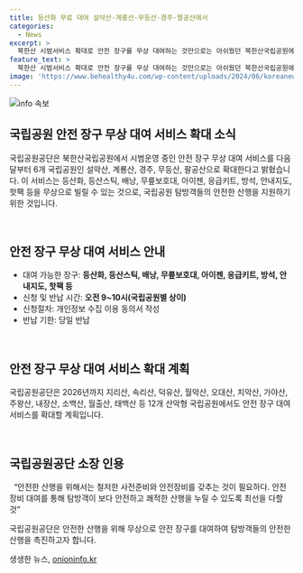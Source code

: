 ```yaml
---
title: 등산화 무료 대여 설악산·계룡산·무등산·경주·팔공산에서
categories:
  - News
excerpt: >
  북한산 시범서비스 확대로 안전 장구를 무상 대여하는 것만으로는 아쉬웠던 북한산국립공원에서의 서비스가 이제 설악산, 계룡산, 경주, 무등산, 팔공산 등 6개 국립공원으로 확대된다. 등산화, 등산스틱, 배낭, 무릎보호대, 아이젠, 응급키트, 방석, 안내지도, 핫팩 등은 각 국립공원 탐방지원센터에서 신청해야 하며, 빌린 장구는 당일 반납되어야 한다. 또한, 2026년까지 12개 산악형 국립공원에서도 안전 장구 대여 서비스가 확대될 예정이다.
feature_text: >
  북한산 시범서비스 확대로 안전 장구를 무상 대여하는 것만으로는 아쉬웠던 북한산국립공원에서의 서비스가 이제 설악산, 계룡산, 경주, 무등산, 팔공산 등 6개 국립공원으로 확대된다. 등산화, 등산스틱, 배낭, 무릎보호대, 아이젠, 응급키트, 방석, 안내지도, 핫팩 등은 각 국립공원 탐방지원센터에서 신청해야 하며, 빌린 장구는 당일 반납되어야 한다. 또한, 2026년까지 12개 산악형 국립공원에서도 안전 장구 대여 서비스가 확대될 예정이다.
image: 'https://www.behealthy4u.com/wp-content/uploads/2024/06/koreanews.jpg'
---
```


<p><img src="https://www.behealthy4u.com/wp-content/uploads/2024/06/koreanews.jpg" alt="info 속보" /></p>

<h2 data-ke-size="size26">국립공원 안전 장구 무상 대여 서비스 확대 소식</h2>

<p>국립공원공단은 북한산국립공원에서 시범운영 중인 안전 장구 무상 대여 서비스를 다음 달부터 6개 국립공원인 설악산, 계룡산, 경주, 무등산, 팔공산으로 확대한다고 밝혔습니다. 이 서비스는 등산화, 등산스틱, 배낭, 무릎보호대, 아이젠, 응급키트, 방석, 안내지도, 핫팩 등을 무상으로 빌릴 수 있는 것으로, 국립공원 탐방객들의 안전한 산행을 지원하기 위한 것입니다.</p>

<p data-ke-size="size16">&nbsp;</p>

<h2 data-ke-size="size24">안전 장구 무상 대여 서비스 안내</h2>

<ul>
    <li>대여 가능한 장구: <b>등산화, 등산스틱, 배낭, 무릎보호대, 아이젠, 응급키트, 방석, 안내지도, 핫팩 등</b></li>
    <li>신청 및 반납 시간: <b>오전 9~10시(국립공원별 상이)</b></li>
    <li>신청절차: 개인정보 수집 이용 동의서 작성</li>
    <li>반납 기한: 당일 반납</li>
</ul>

<p data-ke-size="size16">&nbsp;</p>

<h2 data-ke-size="size24">안전 장구 무상 대여 서비스 확대 계획</h2>

<p>국립공원공단은 2026년까지 지리산, 속리산, 덕유산, 월악산, 오대산, 치악산, 가야산, 주왕산, 내장산, 소백산, 월출산, 태백산 등 12개 산악형 국립공원에서도 안전 장구 대여 서비스를 확대할 계획입니다.</p>

<p data-ke-size="size16">&nbsp;</p>

<h2 data-ke-size="size24">국립공원공단 소장 인용</h2>

<p class="ql-align-center">&nbsp; “안전한 산행을 위해서는 철저한 사전준비와 안전장비를 갖추는 것이 필요하다. 안전장비 대여를 통해 탐방객이 보다 안전하고 쾌적한 산행을 누릴 수 있도록 최선을 다할 것”</p>

<p>국립공원공단은 안전한 산행을 위해 무상으로 안전 장구를 대여하여 탐방객들의 안전한 산행을 촉진하고자 합니다.</p>
생생한 뉴스, <a href="https://onioninfo.kr" rel="dofollow">onioninfo.kr</a>


